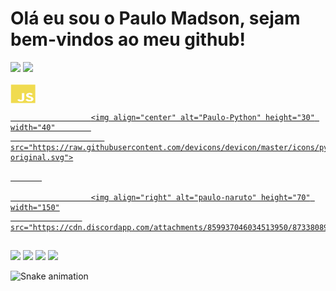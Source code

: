 # Olá eu sou o Paulo Madson, sejam bem-vindos ao meu github!

 <div>
   <img height="168em" src="https://github-readme-stats.vercel.app/api?username=Paulo77Dev&show_icons=true&theme=radical&include_all_commits=true&count_private=true"/>
    <img height="168em" src="https://github-readme-stats.vercel.app/api/top-langs/?username=Paulo77Dev&layout=compact&langs_count=7&theme=radical"/>
     <a href="https://github.com/Paulo77Dev">

</div>
 <div style="display: inline_block"><br>
  <img align="center" alt="Paulo-Js" height="30" width="40"              
    src="https://raw.githubusercontent.com/devicons/devicon/master/icons/javascript/javascript-plain.svg">
 
 
                      <img align="center" alt="Paulo-Python" height="30" width="40"        
                         src="https://raw.githubusercontent.com/devicons/devicon/master/icons/python/python-original.svg">
 
           
  
                      <img align="right" alt="paulo-naruto" height="70" width="150"
                    src="https://cdn.discordapp.com/attachments/859937046034513950/873380891467071528/tenor.gif">
 </div>
 
  ##
 
<div>
              <a href="https://instagram.com/coisas_da_ecomp" target="_blank"><img src="https://img.shields.io/badge/-Instagram-%23E4405F?style=for-the-badge&logo=instagram&logoColor=white" target="_blank"></a>
           <a href="https://discord.gg/Paulo_Zeus77#8172" target="_blank"><img src="https://img.shields.io/badge/Discord-7289DA?style=for-the-badge&logo=discord&logoColor=white" target="_blank"></a> 
        <a href = "mailto:paulomadson16@gmail.com"><img src="https://img.shields.io/badge/Gmail-D14836?style=for-the-badge&logo=gmail&logoColor=white" target="_blank"></a>
     <a href="https://www.linkedin.com/in/paulo-madson-6475a2182/" target="_blank"><img src="https://img.shields.io/badge/-LinkedIn-%230077B5?style=for-the-badge&logo=linkedin&logoColor=white" target="_blank"></a> 
 
  ![Snake animation](https://github.com/Paulo77Dev/Paulo77Dev/blob/output/github-contribution-grid-snake.svg)
  
</div>
 

